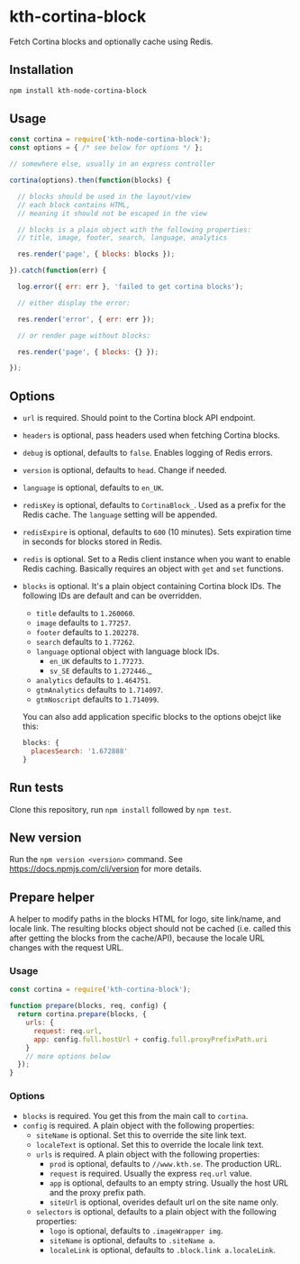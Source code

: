 # kth-cortina-block

Fetch Cortina blocks and optionally cache using Redis.

## Installation

```bash
npm install kth-node-cortina-block
```

## Usage

```javascript
const cortina = require('kth-node-cortina-block');
const options = { /* see below for options */ };

// somewhere else, usually in an express controller

cortina(options).then(function(blocks) {

  // blocks should be used in the layout/view
  // each block contains HTML,
  // meaning it should not be escaped in the view

  // blocks is a plain object with the following properties:
  // title, image, footer, search, language, analytics

  res.render('page', { blocks: blocks });

}).catch(function(err) {

  log.error({ err: err }, 'failed to get cortina blocks');

  // either display the error:

  res.render('error', { err: err });

  // or render page without blocks:

  res.render('page', { blocks: {} });

});
```

## Options

- `url` is required. Should point to the Cortina block API endpoint.
- `headers` is optional, pass headers used when fetching Cortina blocks.
- `debug` is optional, defaults to `false`. Enables logging of Redis
  errors.
- `version` is optional, defaults to `head`. Change if needed.
- `language` is optional, defaults to `en_UK`.
- `redisKey` is optional, defaults to `CortinaBlock_`. Used as a prefix
  for the Redis cache. The `language` setting will be appended.
- `redisExpire` is optional, defaults to `600` (10 minutes). Sets
  expiration time in seconds for blocks stored in Redis.
- `redis` is optional. Set to a Redis client instance when you want to
  enable Redis caching. Basically requires an object with `get` and
  `set` functions.
- `blocks` is optional. It's a plain object containing Cortina block IDs. The
  following IDs are default and can be overridden.
  - `title` defaults to `1.260060`.
  - `image` defaults to `1.77257`.
  - `footer` defaults to `1.202278`.
  - `search` defaults to `1.77262`.
  - `language` optional object with language block IDs.
    - `en_UK` defaults to `1.77273`.
    - `sv_SE` defaults to `1.272446`._
  - `analytics` defaults to `1.464751`.
  - `gtmAnalytics` defaults to `1.714097`.
  - `gtmNoscript` defaults to `1.714099`.
  
  You can also add application specific blocks to the options obejct like this:
  
  ```javascript
  blocks: {
    placesSearch: '1.672888'
  }
  ```
  
## Run tests

Clone this repository, run `npm install` followed by `npm test`.

## New version

Run the `npm version <version>` command. See https://docs.npmjs.com/cli/version
for more details.

## Prepare helper

A helper to modify paths in the blocks HTML for logo, site link/name,
and locale link. The resulting blocks object should not be cached (i.e.
called this after getting the blocks from the cache/API), because the
locale URL changes with the request URL.

### Usage

```javascript
const cortina = require('kth-cortina-block');

function prepare(blocks, req, config) {
  return cortina.prepare(blocks, {
    urls: {
      request: req.url,
      app: config.full.hostUrl + config.full.proxyPrefixPath.uri
    }
    // more options below
  });
}
```

### Options

- `blocks` is required. You get this from the main call to `cortina`.
- `config` is required. A plain object with the following properties:
  - `siteName` is optional. Set this to override the site link text.
  - `localeText` is optional. Set this to override the locale link text.
  - `urls` is required. A plain object with the following properties:
    - `prod` is optional, defaults to `//www.kth.se`. The production URL.
    - `request` is required. Usually the express `req.url` value.
    - `app` is optional, defaults to an empty string. Usually the
      host URL and the proxy prefix path.
    - `siteUrl` is optional, overides default url on the site name only.
  - `selectors` is optional, defaults to a plain object with the
    following properties:
    - `logo` is optional, defaults to `.imageWrapper img`.
    - `siteName` is optional, defaults to `.siteName a`.
    - `localeLink` is optional, defaults to `.block.link a.localeLink`.
